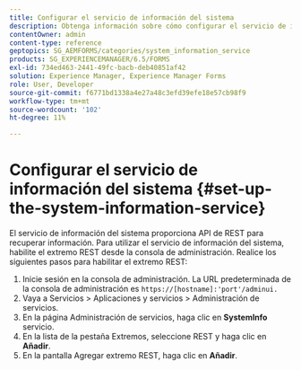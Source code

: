 ```yaml
---
title: Configurar el servicio de información del sistema
description: Obtenga información sobre cómo configurar el servicio de información del sistema.
contentOwner: admin
content-type: reference
geptopics: SG_AEMFORMS/categories/system_information_service
products: SG_EXPERIENCEMANAGER/6.5/FORMS
exl-id: 734ed463-2441-49fc-bacb-deb40851af42
solution: Experience Manager, Experience Manager Forms
role: User, Developer
source-git-commit: f6771bd1338a4e27a48c3efd39efe18e57cb98f9
workflow-type: tm+mt
source-wordcount: '102'
ht-degree: 11%

---
```


# Configurar el servicio de información del sistema {#set-up-the-system-information-service}

El servicio de información del sistema proporciona API de REST para recuperar información. Para utilizar el servicio de información del sistema, habilite el extremo REST desde la consola de administración. Realice los siguientes pasos para habilitar el extremo REST:

1. Inicie sesión en la consola de administración. La URL predeterminada de la consola de administración es `https://[hostname]:'port'/adminui.`
1. Vaya a Servicios > Aplicaciones y servicios > Administración de servicios.
1. En la página Administración de servicios, haga clic en **SystemInfo** servicio.
1. En la lista de la pestaña Extremos, seleccione REST y haga clic en **Añadir**.
1. En la pantalla Agregar extremo REST, haga clic en **Añadir**.
